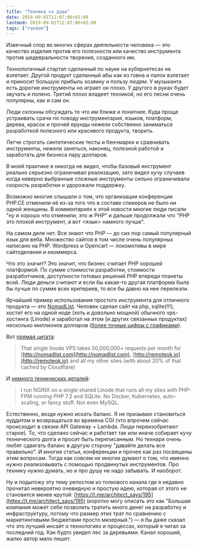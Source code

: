```yaml
---
title: "Техника vs душа"
date: 2019-09-01T12:07:06+03:00
lastmod: 2019-09-01T12:07:06+03:00
tags: ["random"]
---
```


Извечный спор во многих сферах деятельности человека — это качество изделия против его полезности или качество инструмента против шедевральности творения, созданного им.

Технологичный стартап сделанный по науке на кубернетесах не взлетает. Другой продукт сделанный абы как из говна и палок взлетает и приносит большую прибыль хозяину и пользу людям. У музыканта есть дорогие инструменты но играет он плохо. У другого в руках будет звучать и полено. Третий плохо владеет техникой, но его песни очень популярны, как и сам он.

Люди склонны обсуждать то что им ближе и понятнее. Куда проще устраивать срачи по поводу инструментария, языков, платформ, дерева, красок и прочей ерунды нежели собственно заниматься разработкой полезного или красивого продукта, творить.

Легче строгать синтетические тесты и бенчмарки и сравнивать инструменты, нежели заняться, наконец, полезной работой и заработать для бизнеса пару долларов. 

В моей практике я никогда не видел, чтобы базовый инструмент реально серьезно ограничивал реализацию, зато видел кучу случаев когда неверно выбранные сложные инструменты сильно ограничивали скорость разработки и удорожали поддержку.

Возможно многие слышали о том, что организации конференции PHP.CE отменили её из-за того что в составе спикеров не было ни одной женщины. В комментариях к этой новости многие люди писали "ну и хорошо что отменили, это ж PHP" и дальше продолжали что "PHP это плохой инструмент, а вот <язык> намного лучше".

На самом деле нет. Все знают что PHP — до сих пор самый популярный язык для веба. Множество сайтов в том числе очень популярных написано на PHP. Wordpress и Opencart — локомотивы в мире сайтоделания и екоммерса. 

Что это значит? Это значит, что бизнес считает PHP хорошей платформой. По сумме стоимости разработки, стоимости разработчиков, доступности готовых решений PHP впереди планеты всей. Люди деньги считают и если бы какая-то другая платформа была бы лучше по сумме всех критериев, то все бы давно на нее перелезли.

Ярчайший пример использования простого инструмента для отличного продукта — это [NomadList](http://nomadlist.com). Человек сделал сайт на php, sqlite(!!!), хостит его на одной ноде (хоть и довольно мощной) обычного vps-хостинга (Linode) и заработал на этом (и других связанных продуктах) несколько миллионов долларов ([более точные цифры с графиками](https://nomadlist.com/open)). 

Вот [прямая цитата](https://twitter.com/levelsio/status/1102089050352058368):

>That single linode VPS takes 50,000,000+ requests per month for [http://nomadlist.com](http://nomadlist.com), [http://remoteok.io](http://remoteok.io) and all my other sites (with about 20% of that cached by Cloudflare)

И [немного технических деталей](https://twitter.com/levelsio/status/1102487697220820994):

>I run NGINX on a single shared Linode that runs all my sites with PHP-FPM running PHP 7.2 and SQLite. No Docker, Kubernetes, auto-scaling, or fancy stuff. Not even MySQL.

Естественно, везде нужно искать баланс. Я не призываю становиться луддитом и возвращаться во времена CGI (что впрочем сейчас происходит в связке API Gateway + Lambda. Люди переизобретают старое). То, что сделано сейчас и работает так или иначе собирает кучу технического долга и просит быть переписанным. Но технари очень любят сдвигать баланс в другую сторону "давайте делать все правильно". И многие статьи, конференции и прочее как раз посвящены этим вопросам. Тогда как совсем не многие думают о том, что именно нужно реализовывать с помощью продвинутых инструментов. Про технику нужно думать, но и про душу не надо забывать. И наоборот.

Ну и подытожу эту тему репостом из толкового канала где я недавно прочитал невероятно очевидную и простую идею, которая от этого не становится менее крутой: [https://t.me/architect_says/195](https://t.me/architect_says/195) (коротко могу описать это как "Большая компания может себе позволить тратить много денег на разработку и инфраструктуру, потому что размер этих трат по сравнению с маркетинговыми бюджетами просто мизерный.") — я бы даже сказал что это лучший инсайт о технологиях и процессах, который я читал за последний год. Как будто увидел лес за деревьями. Канал хороший, жалко автор мало пишет.
